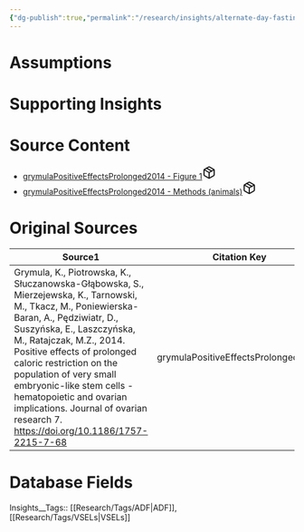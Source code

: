 ```yaml
---
{"dg-publish":true,"permalink":"/research/insights/alternate-day-fasting-for-9-months-increases-the-ratio-of-lin-sca1-cd-45-vse-ls-to-total-mn-cs-compared-to-no-fasting-in-the-bone-marrow-of-10-month-old-mice/"}
---
```


# Assumptions
<div><ul class="dataview list-view-ul"></ul></div>

# Supporting Insights
<div><ul class="dataview list-view-ul"></ul></div>

# Source Content
<div><ul class="dataview list-view-ul"><li><span><a data-tooltip-position="top" aria-label="Research/Source Content/grymulaPositiveEffectsProlonged2014 - Figure 1.md" data-href="Research/Source Content/grymulaPositiveEffectsProlonged2014 - Figure 1.md" href="Research/Source Content/grymulaPositiveEffectsProlonged2014 - Figure 1.md" class="internal-link" target="_blank" rel="noopener" fileclass-name="Research Links">grymulaPositiveEffectsProlonged2014 - Figure 1</a><a class="metadata-menu fileclass-icon"><svg xmlns="http://www.w3.org/2000/svg" width="24" height="24" viewBox="0 0 24 24" fill="none" stroke="currentColor" stroke-width="2" stroke-linecap="round" stroke-linejoin="round" class="svg-icon lucide-package"><path d="m7.5 4.27 9 5.15"></path><path d="M21 8a2 2 0 0 0-1-1.73l-7-4a2 2 0 0 0-2 0l-7 4A2 2 0 0 0 3 8v8a2 2 0 0 0 1 1.73l7 4a2 2 0 0 0 2 0l7-4A2 2 0 0 0 21 16Z"></path><path d="m3.3 7 8.7 5 8.7-5"></path><path d="M12 22V12"></path></svg></a></span></li><li><span><a data-tooltip-position="top" aria-label="Research/Source Content/grymulaPositiveEffectsProlonged2014 - Methods (animals).md" data-href="Research/Source Content/grymulaPositiveEffectsProlonged2014 - Methods (animals).md" href="Research/Source Content/grymulaPositiveEffectsProlonged2014 - Methods (animals).md" class="internal-link" target="_blank" rel="noopener" fileclass-name="Research Links">grymulaPositiveEffectsProlonged2014 - Methods (animals)</a><a class="metadata-menu fileclass-icon"><svg xmlns="http://www.w3.org/2000/svg" width="24" height="24" viewBox="0 0 24 24" fill="none" stroke="currentColor" stroke-width="2" stroke-linecap="round" stroke-linejoin="round" class="svg-icon lucide-package"><path d="m7.5 4.27 9 5.15"></path><path d="M21 8a2 2 0 0 0-1-1.73l-7-4a2 2 0 0 0-2 0l-7 4A2 2 0 0 0 3 8v8a2 2 0 0 0 1 1.73l7 4a2 2 0 0 0 2 0l7-4A2 2 0 0 0 21 16Z"></path><path d="m3.3 7 8.7 5 8.7-5"></path><path d="M12 22V12"></path></svg></a></span></li></ul></div>

# Original Sources
<div><table class="dataview table-view-table"><thead class="table-view-thead"><tr class="table-view-tr-header"><th class="table-view-th"><span>Source</span><span class="dataview small-text">1</span></th><th class="table-view-th"><span>Citation Key</span></th></tr></thead><tbody class="table-view-tbody"><tr><td><span>Grymula, K., Piotrowska, K., Słuczanowska-Głąbowska, S., Mierzejewska, K., Tarnowski, M., Tkacz, M., Poniewierska-Baran, A., Pędziwiatr, D., Suszyńska, E., Laszczyńska, M., Ratajczak, M.Z., 2014. Positive effects of prolonged caloric restriction on the population of very small embryonic-like stem cells - hematopoietic and ovarian implications. Journal of ovarian research 7. <a rel="noopener" class="external-link" href="https://doi.org/10.1186/1757-2215-7-68" target="_blank">https://doi.org/10.1186/1757-2215-7-68</a></span></td><td><span>grymulaPositiveEffectsProlonged2014</span></td></tr></tbody></table></div>

# Database Fields
Insights__Tags:: [[Research/Tags/ADF\|ADF]], [[Research/Tags/VSELs\|VSELs]]